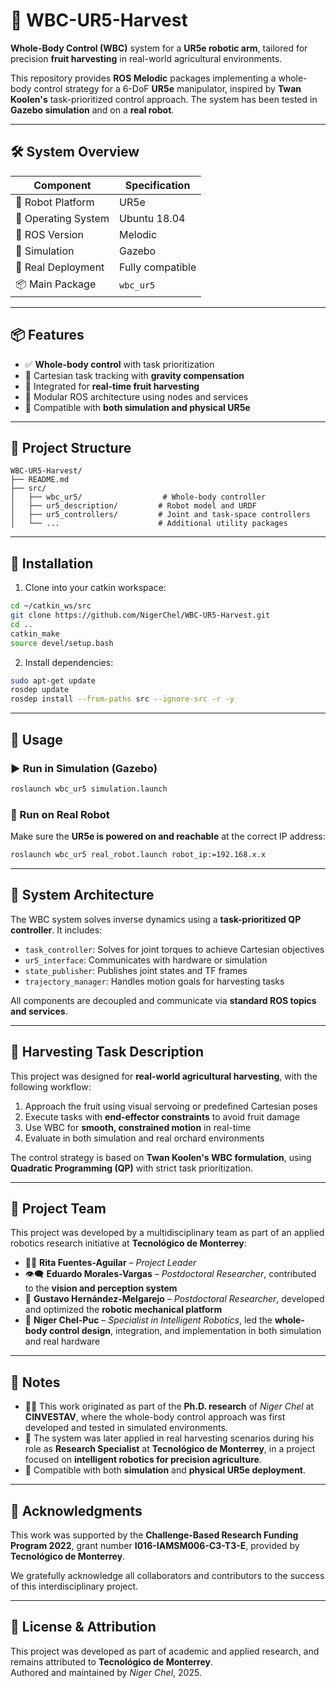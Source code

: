 # 🤖 WBC-UR5-Harvest

**Whole-Body Control (WBC)** system for a **UR5e robotic arm**, tailored for precision **fruit harvesting** in real-world agricultural environments.

This repository provides **ROS Melodic** packages implementing a whole-body control strategy for a 6-DoF **UR5e** manipulator, inspired by **Twan Koolen's** task-prioritized control approach. The system has been tested in **Gazebo simulation** and on a **real robot**.

---

## 🛠️ System Overview

| Component           | Specification          |
|---------------------|------------------------|
| 🤖 Robot Platform    | UR5e                   |
| 🐧 Operating System | Ubuntu 18.04           |
| 🔧 ROS Version      | Melodic                |
| 🧪 Simulation       | Gazebo                 |
| 🤝 Real Deployment  | Fully compatible       |
| 📦 Main Package     | `wbc_ur5`              |

---

## 📦 Features

- ✅ **Whole-body control** with task prioritization  
- 🎯 Cartesian task tracking with **gravity compensation**  
- 🍏 Integrated for **real-time fruit harvesting**  
- 🧩 Modular ROS architecture using nodes and services  
- 🤖 Compatible with **both simulation and physical UR5e**  

---

## 📁 Project Structure

```
WBC-UR5-Harvest/
├── README.md
├── src/
│   ├── wbc_ur5/                  # Whole-body controller
│   ├── ur5_description/         # Robot model and URDF
│   ├── ur5_controllers/         # Joint and task-space controllers
│   └── ...                      # Additional utility packages
```

---

## 🚀 Installation

1. Clone into your catkin workspace:

```bash
cd ~/catkin_ws/src
git clone https://github.com/NigerChel/WBC-UR5-Harvest.git
cd ..
catkin_make
source devel/setup.bash
```

2. Install dependencies:

```bash
sudo apt-get update
rosdep update
rosdep install --from-paths src --ignore-src -r -y
```

---

## 🧪 Usage

### ▶️ Run in Simulation (Gazebo)

```bash
roslaunch wbc_ur5 simulation.launch
```

### 🤖 Run on Real Robot

Make sure the **UR5e is powered on and reachable** at the correct IP address:

```bash
roslaunch wbc_ur5 real_robot.launch robot_ip:=192.168.x.x
```

---

## 🧠 System Architecture

The WBC system solves inverse dynamics using a **task-prioritized QP controller**. It includes:

- `task_controller`: Solves for joint torques to achieve Cartesian objectives  
- `ur5_interface`: Communicates with hardware or simulation  
- `state_publisher`: Publishes joint states and TF frames  
- `trajectory_manager`: Handles motion goals for harvesting tasks  

All components are decoupled and communicate via **standard ROS topics and services**.

---

## 🍎 Harvesting Task Description

This project was designed for **real-world agricultural harvesting**, with the following workflow:

1. Approach the fruit using visual servoing or predefined Cartesian poses  
2. Execute tasks with **end-effector constraints** to avoid fruit damage  
3. Use WBC for **smooth, constrained motion** in real-time  
4. Evaluate in both simulation and real orchard environments  

The control strategy is based on **Twan Koolen's WBC formulation**, using **Quadratic Programming (QP)** with strict task prioritization.

---

## 👥 Project Team

This project was developed by a multidisciplinary team as part of an applied robotics research initiative at **Tecnológico de Monterrey**:

- 🧑‍🏫 **Rita Fuentes-Aguilar** – *Project Leader*  
- 👁️‍🗨️ **Eduardo Morales-Vargas** – *Postdoctoral Researcher*, contributed to the **vision and perception system**  
- 🔧 **Gustavo Hernández-Melgarejo** – *Postdoctoral Researcher*, developed and optimized the **robotic mechanical platform**  
- 🤖 **Niger Chel-Puc** – *Specialist in Intelligent Robotics*, led the **whole-body control design**, integration, and implementation in both simulation and real hardware

---

## 📌 Notes

- 🧑‍🎓 This work originated as part of the **Ph.D. research** of *Niger Chel* at **CINVESTAV**, where the whole-body control approach was first developed and tested in simulated environments.  
- 🏫 The system was later applied in real harvesting scenarios during his role as **Research Specialist** at **Tecnológico de Monterrey**, in a project focused on **intelligent robotics for precision agriculture**.  
- 🔄 Compatible with both **simulation** and **physical UR5e deployment**.

---

## 🤝 Acknowledgments

This work was supported by the **Challenge-Based Research Funding Program 2022**, grant number **I016-IAMSM006-C3-T3-E**, provided by **Tecnológico de Monterrey**.

We gratefully acknowledge all collaborators and contributors to the success of this interdisciplinary project.

---

## 📄 License & Attribution

This project was developed as part of academic and applied research, and remains attributed to **Tecnológico de Monterrey**.  
Authored and maintained by *Niger Chel*, 2025.








